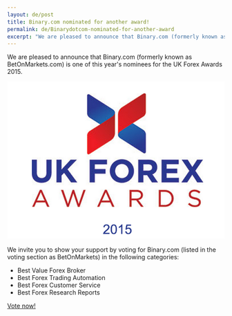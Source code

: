```yaml
---
layout: de/post
title: Binary.com nominated for another award!
permalink: de/Binarydotcom-nominated-for-another-award
excerpt: "We are pleased to announce that Binary.com (formerly known as BetOnMarkets.com) is one of this year's nominees for the UK Forex Awards 2015. "  
---
```


We are pleased to announce that Binary.com (formerly known as BetOnMarkets.com) is one of this year's nominees for the UK Forex Awards 2015. 

![](/images/ukforexawards2015.png)

We invite you to show your support by voting for Binary.com (listed in the voting section as BetOnMarkets) in the following categories:   

* Best Value Forex Broker
* Best Forex Trading Automation
* Best Forex Customer Service
* Best Forex Research Reports

[Vote now!](http://info.binary.com/ukfxawards15)